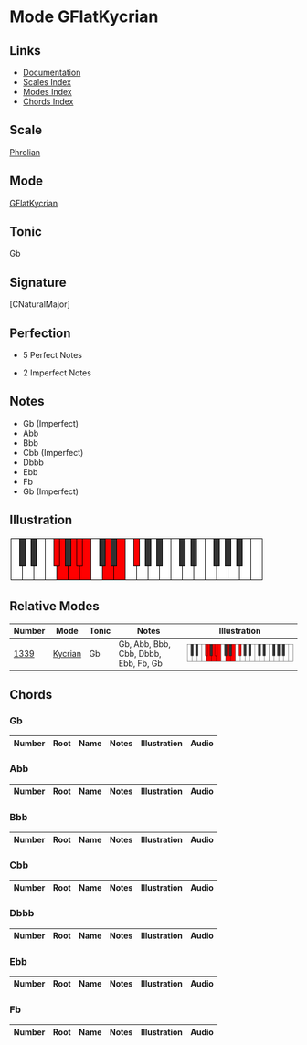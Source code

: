 # Mode GFlatKycrian

## Links

- [Documentation](index.md)
- [Scales Index](Scales.md)
- [Modes Index](Modes.md)
- [Chords Index](Chords.md)

## Scale

[Phrolian](ScalePhrolian.md)

## Mode

[GFlatKycrian](ModeGFlatKycrian.md)

## Tonic

Gb

## Signature

[CNaturalMajor]

## Perfection

 - 5 Perfect Notes

 - 2 Imperfect Notes

## Notes

- Gb (Imperfect)
- Abb
- Bbb
- Cbb (Imperfect)
- Dbbb
- Ebb
- Fb
- Gb (Imperfect)

## Illustration

![GFlatKycrian](ModeGFlatKycrian.png)

## Relative Modes

| Number | Mode | Tonic | Notes | Illustration |
|--------|------|-------|-------|--------------|
| [1339](https://ianring.com/musictheory/scales/1339) | [Kycrian](ModeKycrian.md) | Gb | Gb, Abb, Bbb, Cbb, Dbbb, Ebb, Fb, Gb | ![GFlatKycrian](ModeGFlatKycrian.png) |

## Chords

### Gb

| Number | Root | Name | Notes | Illustration | Audio |
|--------|------|------|-------|--------------|-------|

### Abb

| Number | Root | Name | Notes | Illustration | Audio |
|--------|------|------|-------|--------------|-------|

### Bbb

| Number | Root | Name | Notes | Illustration | Audio |
|--------|------|------|-------|--------------|-------|

### Cbb

| Number | Root | Name | Notes | Illustration | Audio |
|--------|------|------|-------|--------------|-------|

### Dbbb

| Number | Root | Name | Notes | Illustration | Audio |
|--------|------|------|-------|--------------|-------|

### Ebb

| Number | Root | Name | Notes | Illustration | Audio |
|--------|------|------|-------|--------------|-------|

### Fb

| Number | Root | Name | Notes | Illustration | Audio |
|--------|------|------|-------|--------------|-------|

